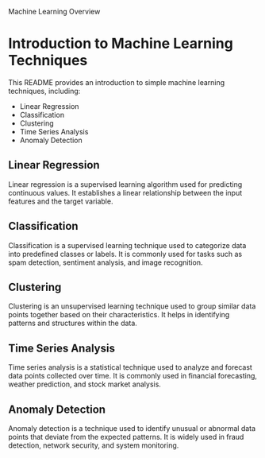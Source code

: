 Machine Learning Overview
# Introduction to Machine Learning Techniques

This README provides an introduction to simple machine learning techniques, including:

- Linear Regression
- Classification
- Clustering
- Time Series Analysis
- Anomaly Detection

## Linear Regression
Linear regression is a supervised learning algorithm used for predicting continuous values. It establishes a linear relationship between the input features and the target variable.

## Classification
Classification is a supervised learning technique used to categorize data into predefined classes or labels. It is commonly used for tasks such as spam detection, sentiment analysis, and image recognition.

## Clustering
Clustering is an unsupervised learning technique used to group similar data points together based on their characteristics. It helps in identifying patterns and structures within the data.

## Time Series Analysis
Time series analysis is a statistical technique used to analyze and forecast data points collected over time. It is commonly used in financial forecasting, weather prediction, and stock market analysis.

## Anomaly Detection
Anomaly detection is a technique used to identify unusual or abnormal data points that deviate from the expected patterns. It is widely used in fraud detection, network security, and system monitoring.
